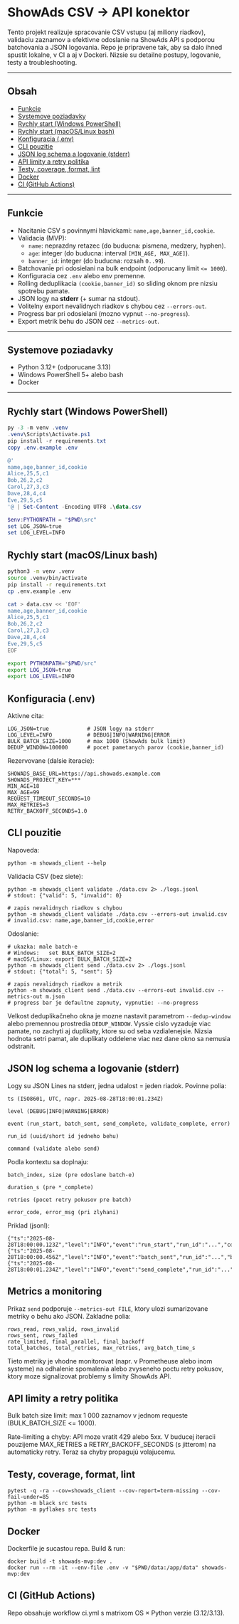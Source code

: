 # ShowAds CSV -> API konektor


Tento projekt realizuje spracovanie CSV vstupu (aj miliony riadkov), validaciu zaznamov a efektivne odoslanie na ShowAds API s podporou batchovania a JSON logovania. Repo je pripravene tak, aby sa dalo ihned spustit lokalne, v CI a aj v Dockeri. Nizsie su detailne postupy, logovanie, testy a troubleshooting.

---

## Obsah

- [Funkcie](#funkcie)
- [Systemove poziadavky](#systemove-poziadavky)
- [Rychly start (Windows PowerShell)](#rychly-start-windows-powerShell)
- [Rychly start (macOS/Linux bash)](#rychly-start-macoslinux-bash)
- [Konfiguracia (.env)](#konfiguracia-env)
- [CLI pouzitie](#cli-pouzitie)
- [JSON log schema a logovanie (stderr)](#json-log-schema-a-logovanie-stderr)
- [API limity a retry politika](#api-limity-a-retry-politika)
- [Testy, coverage, format, lint](#testy-coverage-format-lint)
- [Docker](#docker)
- [CI (GitHub Actions)](#ci-github-actions)

---

## Funkcie

- Nacitanie CSV s povinnymi hlavickami: `name,age,banner_id,cookie`.
- Validacia (MVP):
  - `name`: neprazdny retazec (do buducna: pismena, medzery, hyphen).
  - `age`: integer (do buducna: interval `[MIN_AGE, MAX_AGE]`).
  - `banner_id`: integer (do buducna: rozsah `0..99`).
- Batchovanie pri odosielani na bulk endpoint (odporucany limit `<= 1000`).
- Konfiguracia cez `.env` alebo env premenne.
- Rolling deduplikacia `(cookie,banner_id)` so sliding oknom pre nizsiu spotrebu pamate.
- JSON logy na **stderr** (+ sumar na stdout).
- Volitelny export nevalidnych riadkov s chybou cez `--errors-out`.
- Progress bar pri odosielani (mozno vypnut `--no-progress`).
- Export metrik behu do JSON cez `--metrics-out`.

---

## Systemove poziadavky

- Python 3.12+ (odporucane 3.13)
- Windows PowerShell 5+ alebo bash
- Docker

---

## Rychly start (Windows PowerShell)

```powershell
py -3 -m venv .venv
.venv\Scripts\Activate.ps1
pip install -r requirements.txt
copy .env.example .env

@'
name,age,banner_id,cookie
Alice,25,5,c1
Bob,26,2,c2
Carol,27,3,c3
Dave,28,4,c4
Eve,29,5,c5
'@ | Set-Content -Encoding UTF8 .\data.csv

$env:PYTHONPATH = "$PWD\src"
set LOG_JSON=true
set LOG_LEVEL=INFO
```

## Rychly start (macOS/Linux bash)
```bash
python3 -m venv .venv
source .venv/bin/activate
pip install -r requirements.txt
cp .env.example .env

cat > data.csv << 'EOF'
name,age,banner_id,cookie
Alice,25,5,c1
Bob,26,2,c2
Carol,27,3,c3
Dave,28,4,c4
Eve,29,5,c5
EOF

export PYTHONPATH="$PWD/src"
export LOG_JSON=true
export LOG_LEVEL=INFO
```

## Konfiguracia (.env)

Aktivne cita:

```
LOG_JSON=true            # JSON logy na stderr
LOG_LEVEL=INFO           # DEBUG|INFO|WARNING|ERROR
BULK_BATCH_SIZE=1000     # max 1000 (ShowAds bulk limit)
DEDUP_WINDOW=100000      # pocet pametanych parov (cookie,banner_id)
```

Rezervovane (dalsie iteracie):

```
SHOWADS_BASE_URL=https://api.showads.example.com
SHOWADS_PROJECT_KEY=***
MIN_AGE=18
MAX_AGE=99
REQUEST_TIMEOUT_SECONDS=10
MAX_RETRIES=3
RETRY_BACKOFF_SECONDS=1.0
```

## CLI pouzitie

Napoveda:

```
python -m showads_client --help
```

Validacia CSV (bez siete):

```
python -m showads_client validate ./data.csv 2> ./logs.jsonl
# stdout: {"valid": 5, "invalid": 0}

# zapis nevalidnych riadkov s chybou
python -m showads_client validate ./data.csv --errors-out invalid.csv
# invalid.csv: name,age,banner_id,cookie,error
```

Odoslanie:

```
# ukazka: male batch-e
# Windows:   set BULK_BATCH_SIZE=2
# macOS/Linux: export BULK_BATCH_SIZE=2
python -m showads_client send ./data.csv 2> ./logs.jsonl
# stdout: {"total": 5, "sent": 5}

# zapis nevalidnych riadkov a metrik
python -m showads_client send ./data.csv --errors-out invalid.csv --metrics-out m.json
# progress bar je defaultne zapnuty, vypnutie: --no-progress
```

Velkost deduplikačneho okna je mozne nastavit parametrom `--dedup-window` alebo
premennou prostredia `DEDUP_WINDOW`. Vyssie cislo vyzaduje viac pamate, no
zachyti aj duplikaty, ktore su od seba vzdialenejsie. Nizsia hodnota setri
pamat, ale duplikaty oddelene viac nez dane okno sa nemusia odstranit.

## JSON log schema a logovanie (stderr)

Logy su JSON Lines na stderr, jedna udalost = jeden riadok. Povinne polia:

```
ts (ISO8601, UTC, napr. 2025-08-28T18:00:01.234Z)

level (DEBUG|INFO|WARNING|ERROR)

event (run_start, batch_sent, send_complete, validate_complete, error)

run_id (uuid/short id jedneho behu)

command (validate alebo send)
```

Podla kontextu sa doplnaju:

```
batch_index, size (pre odoslane batch-e)

duration_s (pre *_complete)

retries (pocet retry pokusov pre batch)

error_code, error_msg (pri zlyhani)
```

Priklad (jsonl):

```
{"ts":"2025-08-28T18:00:00.123Z","level":"INFO","event":"run_start","run_id":"...","command":"send","csv_path":"data.csv","batch_size":2}
{"ts":"2025-08-28T18:00:00.456Z","level":"INFO","event":"batch_sent","run_id":"...","batch_index":1,"size":2,"response_status":"stubbed"}
{"ts":"2025-08-28T18:00:01.234Z","level":"INFO","event":"send_complete","run_id":"...","total":5,"sent":5,"duration_s":0.12}
```

## Metrics a monitoring

Prikaz `send` podporuje `--metrics-out FILE`, ktory ulozi sumarizovane metriky
o behu ako JSON. Zakladne polia:

```
rows_read, rows_valid, rows_invalid
rows_sent, rows_failed
rate_limited, final_parallel, final_backoff
total_batches, total_retries, max_retries, avg_batch_time_s
```

Tieto metriky je vhodne monitorovat (napr. v Prometheuse alebo inom systeme) na
odhalenie spomalenia alebo zvyseneho poctu retry pokusov, ktory moze signalizovat
problemy s limity ShowAds API.

## API limity a retry politika

Bulk batch size limit: max 1 000 zaznamov v jednom requeste (BULK_BATCH_SIZE <= 1000).

Rate-limiting a chyby: API moze vratit 429 alebo 5xx. V buducej iteracii pouzijeme MAX_RETRIES a RETRY_BACKOFF_SECONDS (s jitterom) na automaticky retry. Teraz sa chyby propagujú volajucemu.

## Testy, coverage, format, lint
```
pytest -q -ra --cov=showads_client --cov-report=term-missing --cov-fail-under=85
python -m black src tests
python -m pyflakes src tests
```

## Docker

Dockerfile je sucastou repa. Build & run:

```
docker build -t showads-mvp:dev .
docker run --rm -it --env-file .env -v "$PWD/data:/app/data" showads-mvp:dev
```

## CI (GitHub Actions)

Repo obsahuje workflow ci.yml s matrixom OS × Python verzie (3.12/3.13).


